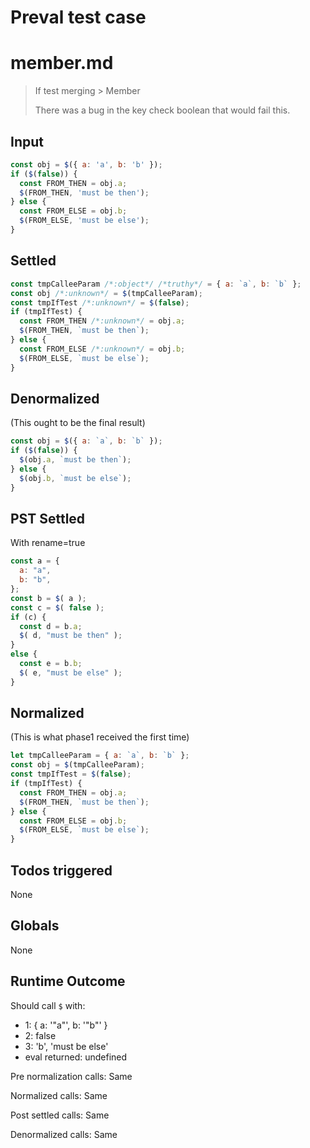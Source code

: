 # Preval test case

# member.md

> If test merging > Member
>
> There was a bug in the key check boolean that would fail this.

## Input

`````js filename=intro
const obj = $({ a: 'a', b: 'b' });
if ($(false)) {
  const FROM_THEN = obj.a;
  $(FROM_THEN, 'must be then');
} else {
  const FROM_ELSE = obj.b;
  $(FROM_ELSE, 'must be else');
}
`````


## Settled


`````js filename=intro
const tmpCalleeParam /*:object*/ /*truthy*/ = { a: `a`, b: `b` };
const obj /*:unknown*/ = $(tmpCalleeParam);
const tmpIfTest /*:unknown*/ = $(false);
if (tmpIfTest) {
  const FROM_THEN /*:unknown*/ = obj.a;
  $(FROM_THEN, `must be then`);
} else {
  const FROM_ELSE /*:unknown*/ = obj.b;
  $(FROM_ELSE, `must be else`);
}
`````


## Denormalized
(This ought to be the final result)

`````js filename=intro
const obj = $({ a: `a`, b: `b` });
if ($(false)) {
  $(obj.a, `must be then`);
} else {
  $(obj.b, `must be else`);
}
`````


## PST Settled
With rename=true

`````js filename=intro
const a = {
  a: "a",
  b: "b",
};
const b = $( a );
const c = $( false );
if (c) {
  const d = b.a;
  $( d, "must be then" );
}
else {
  const e = b.b;
  $( e, "must be else" );
}
`````


## Normalized
(This is what phase1 received the first time)

`````js filename=intro
let tmpCalleeParam = { a: `a`, b: `b` };
const obj = $(tmpCalleeParam);
const tmpIfTest = $(false);
if (tmpIfTest) {
  const FROM_THEN = obj.a;
  $(FROM_THEN, `must be then`);
} else {
  const FROM_ELSE = obj.b;
  $(FROM_ELSE, `must be else`);
}
`````


## Todos triggered


None


## Globals


None


## Runtime Outcome


Should call `$` with:
 - 1: { a: '"a"', b: '"b"' }
 - 2: false
 - 3: 'b', 'must be else'
 - eval returned: undefined

Pre normalization calls: Same

Normalized calls: Same

Post settled calls: Same

Denormalized calls: Same
